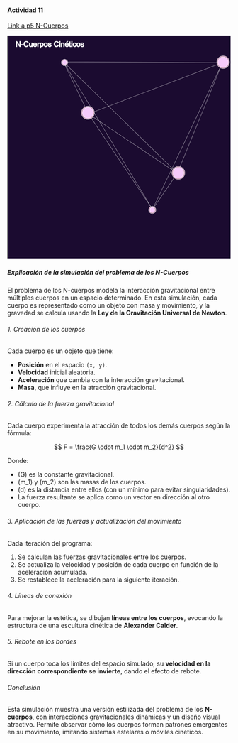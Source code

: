 #### Actividad 11

[Link a p5 N-Cuerpos](https://editor.p5js.org/MichaelZapataA/sketches/xbkyNwKmh)

![img2](../../../../assets/unit3/act12.png)


##### Explicación de la simulación del problema de los N-Cuerpos

El problema de los N-cuerpos modela la interacción gravitacional entre múltiples cuerpos en un espacio determinado. En esta simulación, cada cuerpo es representado como un objeto con masa y movimiento, y la gravedad se calcula usando la **Ley de la Gravitación Universal de Newton**.

###### 1. Creación de los cuerpos
Cada cuerpo es un objeto que tiene:
- **Posición** en el espacio `(x, y)`.
- **Velocidad** inicial aleatoria.
- **Aceleración** que cambia con la interacción gravitacional.
- **Masa**, que influye en la atracción gravitacional.

###### 2. Cálculo de la fuerza gravitacional
Cada cuerpo experimenta la atracción de todos los demás cuerpos según la fórmula:

$$ F = \frac{G \cdot m_1 \cdot m_2}{d^2} $$

Donde:
- \(G\) es la constante gravitacional.
- \(m_1\) y \(m_2\) son las masas de los cuerpos.
- \(d\) es la distancia entre ellos (con un mínimo para evitar singularidades).
- La fuerza resultante se aplica como un vector en dirección al otro cuerpo.

###### 3. Aplicación de las fuerzas y actualización del movimiento
Cada iteración del programa:
1. Se calculan las fuerzas gravitacionales entre los cuerpos.
2. Se actualiza la velocidad y posición de cada cuerpo en función de la aceleración acumulada.
3. Se restablece la aceleración para la siguiente iteración.

###### 4. Líneas de conexión
Para mejorar la estética, se dibujan **líneas entre los cuerpos**, evocando la estructura de una escultura cinética de **Alexander Calder**.

###### 5. Rebote en los bordes
Si un cuerpo toca los límites del espacio simulado, su **velocidad en la dirección correspondiente se invierte**, dando el efecto de rebote.

###### Conclusión
Esta simulación muestra una versión estilizada del problema de los **N-cuerpos**, con interacciones gravitacionales dinámicas y un diseño visual atractivo. Permite observar cómo los cuerpos forman patrones emergentes en su movimiento, imitando sistemas estelares o móviles cinéticos.

